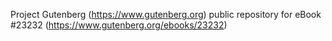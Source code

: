 Project Gutenberg (https://www.gutenberg.org) public repository for eBook #23232 (https://www.gutenberg.org/ebooks/23232)
